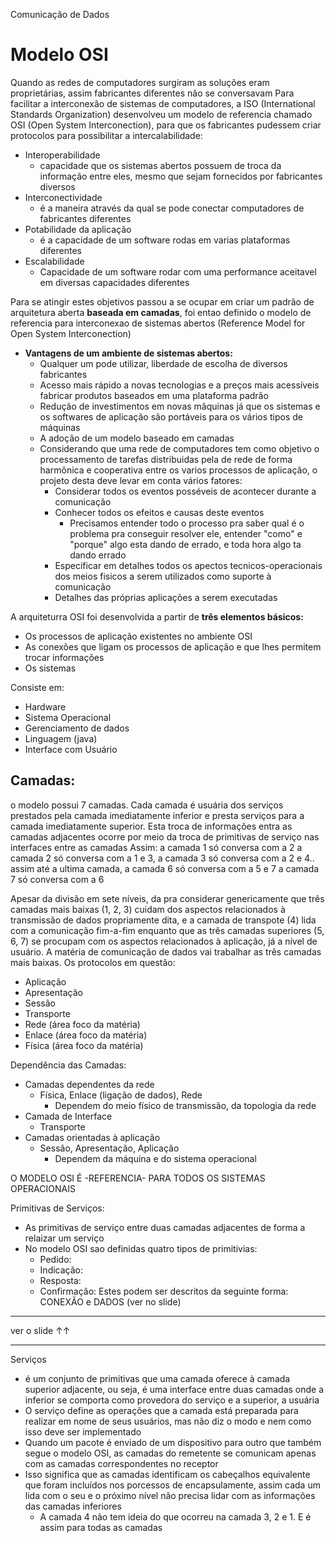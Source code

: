 Comunicação de Dados

# Modelo OSI
Quando as redes de computadores surgiram as soluções eram proprietárias, assim fabricantes diferentes não se conversavam
Para facilitar a interconexão de sistemas de computadores, a ISO (International Standards Organization) desenvolveu um modelo de referencia chamado OSI (Open System Interconection), para que os fabricantes pudessem criar protocolos para possibilitar a intercalabilidade:
- Interoperabilidade
	- capacidade que os sistemas abertos possuem de troca da informação entre eles, mesmo que sejam fornecidos por fabricantes diversos
- Interconectividade
	- é a maneira através da qual se pode conectar computadores de fabricantes diferentes
- Potabilidade da aplicação
	- é a capacidade de um software rodas em varias plataformas diferentes
 - Escalabilidade 
	- Capacidade de um software rodar com uma performance aceitavel em diversas capacidades diferentes

Para se atingir estes objetivos passou a se ocupar em criar um padrão de arquitetura aberta **baseada em camadas**, foi entao definido o modelo de referencia para interconexao de sistemas abertos (Reference Model for Open System Interconection) 

- **Vantagens de um ambiente de sistemas abertos:**
	- Qualquer um pode utilizar, liberdade de escolha de diversos fabricantes
	- Acesso mais rápido a novas tecnologias e a preços mais acessíveis fabricar produtos baseados em uma plataforma padrão
	- Redução de investimentos em novas mãquinas já que os sistemas e os softwares de aplicação são portáveis para os vários tipos de máquinas
	- A adoção de um modelo baseado em camadas
	- Considerando que uma rede de computadores tem como objetivo o processamento de tarefas distribuidas pela de rede de forma harmônica e cooperativa entre os varios processos de aplicação, o projeto desta deve levar em conta vários fatores:
		- Considerar todos os eventos posséveis de acontecer durante a comunicação
		- Conhecer todos os efeitos e causas deste eventos
			- Precisamos entender todo o processo pra saber qual é o problema pra conseguir resolver ele, entender "como" e "porque" algo esta dando de errado, e toda hora algo ta dando errado
		- Especificar em detalhes todos os apectos tecnicos-operacionais dos meios fisicos a serem utilizados como suporte à comunicação
		- Detalhes das próprias aplicações a serem executadas

A arquiteturra OSI foi desenvolvida a partir de **três elementos básicos:**
- Os processos de aplicação existentes no ambiente OSI
- As conexões que ligam os processos de aplicação e que lhes permitem trocar informações
- Os sistemas 

Consiste em:
- Hardware 
- Sistema Operacional
- Gerenciamento de dados
- Linguagem (java)
- Interface com Usuário

## Camadas:
o modelo possui 7 camadas. Cada camada é usuária dos serviços prestados pela camada imediatamente inferior e presta serviços para a camada imediatamente superior. Esta troca de informações entra as camadas adjacentes ocorre por meio da troca de primitivas de serviço nas interfaces entre as camadas
Assim:
	a camada 1 só conversa com a 2
	a camada 2 só conversa com a 1 e 3,
	a camada 3 só conversa com a 2 e 4.. 
	assim até a ultima camada,
	a camada 6 só conversa com a 5 e 7
	a camada 7 só conversa com a 6

Apesar da divisão em sete níveis, da pra considerar genericamente que três camadas mais baixas (1, 2, 3) cuidam dos aspectos relacionados à transmissão de dados propriamente dita, e a camada de transpote (4) lida com a comunicação fim-a-fim enquanto que as três camadas superiores (5, 6, 7) se procupam com os aspectos relacionados à aplicação, já a nível de usuário.
A matéria de comunicação de dados vai trabalhar as três camadas mais baixas.
Os protocolos em questão:
- Aplicação
- Apresentação
- Sessão
- Transporte 
- Rede (área foco da matéria)
- Enlace (área foco da matéria)
- Física (área foco da matéria)

Dependência das Camadas:
- Camadas dependentes da rede
	- Física, Enlace (ligação de dados), Rede
		- Dependem do meio físico de transmissão, da topologia da rede
- Camada de Interface
	- Transporte
- Camadas orientadas à aplicação
	- Sessão, Apresentação, Aplicação
		- Dependem da máquina e do sistema operacional

O MODELO OSI É -REFERENCIA- PARA TODOS OS SISTEMAS OPERACIONAIS

Primitivas de Serviços:
- As primitivas de serviço entre duas camadas adjacentes de forma a relaizar um serviço
- No modelo OSI sao definidas quatro tipos de primitivias:
	- Pedido:
	- Indicação:
	- Resposta:
	- Confirmação:
Estes podem ser descritos da seguinte forma: CONEXÃO e DADOS (ver no slide)

---
ver o slide ↑↑

---


Serviços
- é um conjunto de primitivas que uma camada oferece à camada superior adjacente, ou seja, é uma interface entre duas camadas onde a inferior se comporta como provedora do serviço e a superior, a usuária
- O serviço define as operações que a camada está preparada para realizar em nome de seus usuários, mas não diz o modo e nem como isso deve ser implementado
- Quando um pacote é enviado de um dispositivo para outro que também segue o modelo OSI, as camadas do remetente se comunicam apenas com as camadas correspondentes no receptor
- Isso significa que as camadas identificam os cabeçalhos equivalente que foram incluídos nos porcessos de encapsulamente, assim cada um lida com o seu e o próximo nível não precisa lidar com as informações das camadas inferiores
	- A camada 4 não tem ideia do que ocorreu na camada 3, 2 e 1. E é assim para todas as camadas